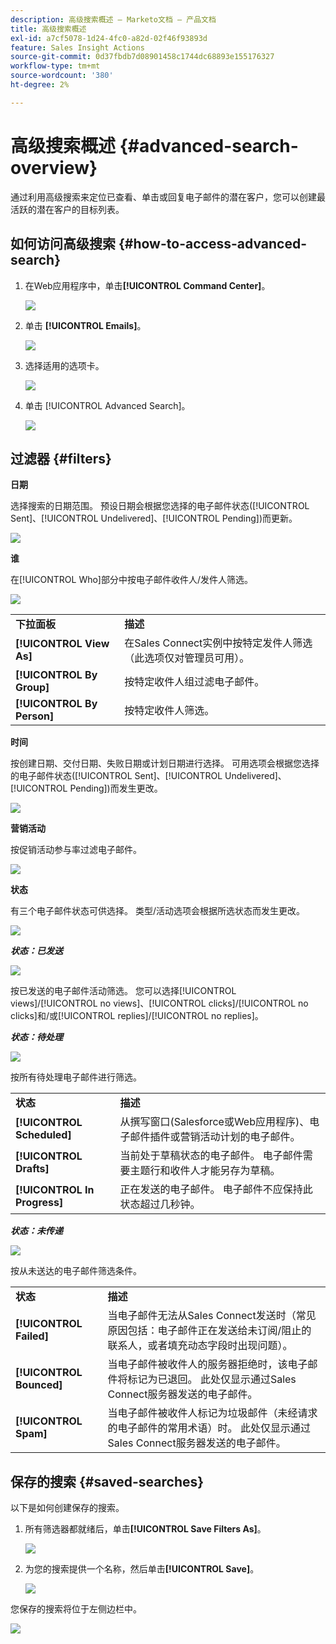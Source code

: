 ```yaml
---
description: 高级搜索概述 — Marketo文档 — 产品文档
title: 高级搜索概述
exl-id: a7cf5078-1d24-4fc0-a82d-02f46f93893d
feature: Sales Insight Actions
source-git-commit: 0d37fbdb7d08901458c1744dc68893e155176327
workflow-type: tm+mt
source-wordcount: '380'
ht-degree: 2%

---
```


# 高级搜索概述 {#advanced-search-overview}

通过利用高级搜索来定位已查看、单击或回复电子邮件的潜在客户，您可以创建最活跃的潜在客户的目标列表。

## 如何访问高级搜索 {#how-to-access-advanced-search}

1. 在Web应用程序中，单击&#x200B;**[!UICONTROL Command Center]**。

   ![](assets/advanced-search-overview-1.png)

1. 单击 **[!UICONTROL Emails]**。

   ![](assets/advanced-search-overview-2.png)

1. 选择适用的选项卡。

   ![](assets/advanced-search-overview-3.png)

1. 单击 [!UICONTROL Advanced Search]。

   ![](assets/advanced-search-overview-4.png)

## 过滤器 {#filters}

**日期**

选择搜索的日期范围。 预设日期会根据您选择的电子邮件状态([!UICONTROL Sent]、[!UICONTROL Undelivered]、[!UICONTROL Pending])而更新。

![](assets/advanced-search-overview-5.png)

**谁**

在[!UICONTROL Who]部分中按电子邮件收件人/发件人筛选。

![](assets/advanced-search-overview-6.png)

<table>
 <tr>
  <td><strong>下拉面板</strong></td>
  <td><strong>描述</strong></td>
 </tr>
 <tr>
  <td><strong>[!UICONTROL View As]</strong></td>
  <td>在Sales Connect实例中按特定发件人筛选（此选项仅对管理员可用）。</td>
 </tr>
 <tr>
  <td><strong>[!UICONTROL By Group]</strong></td>
  <td>按特定收件人组过滤电子邮件。</td>
 </tr>
 <tr>
  <td><strong>[!UICONTROL By Person]</strong></td>
  <td>按特定收件人筛选。</td>
 </tr>
</table>

**时间**

按创建日期、交付日期、失败日期或计划日期进行选择。 可用选项会根据您选择的电子邮件状态([!UICONTROL Sent]、[!UICONTROL Undelivered]、[!UICONTROL Pending])而发生更改。

![](assets/advanced-search-overview-7.png)

**营销活动**

按促销活动参与率过滤电子邮件。

![](assets/advanced-search-overview-8.png)

**状态**

有三个电子邮件状态可供选择。 类型/活动选项会根据所选状态而发生更改。

![](assets/advanced-search-overview-9.png)

_**状态：已发送**_

![](assets/advanced-search-overview-10.png)

按已发送的电子邮件活动筛选。 您可以选择[!UICONTROL views]/[!UICONTROL no views]、[!UICONTROL clicks]/[!UICONTROL no clicks]和/或[!UICONTROL replies]/[!UICONTROL no replies]。

_**状态：待处理**_

![](assets/advanced-search-overview-11.png)

按所有待处理电子邮件进行筛选。

<table>
 <tr>
  <td><strong>状态</strong></td>
  <td><strong>描述</strong></td>
 </tr>
 <tr>
  <td><strong>[!UICONTROL Scheduled]</strong></td>
  <td>从撰写窗口(Salesforce或Web应用程序)、电子邮件插件或营销活动计划的电子邮件。</td>
 </tr>
 <tr>
  <td><strong>[!UICONTROL Drafts]</strong></td>
  <td>当前处于草稿状态的电子邮件。 电子邮件需要主题行和收件人才能另存为草稿。</td>
 </tr>
 <tr>
  <td><strong>[!UICONTROL In Progress]</strong></td>
  <td>正在发送的电子邮件。 电子邮件不应保持此状态超过几秒钟。</td>
 </tr>
</table>

_**状态：未传递**_

![](assets/advanced-search-overview-12.png)

按从未送达的电子邮件筛选条件。

<table>
 <tr>
  <td><strong>状态</strong></td>
  <td><strong>描述</strong></td>
 </tr>
 <tr>
  <td><strong>[!UICONTROL Failed]</strong></td>
  <td>当电子邮件无法从Sales Connect发送时（常见原因包括：电子邮件正在发送给未订阅/阻止的联系人，或者填充动态字段时出现问题）。</td>
 </tr>
 <tr>
  <td><strong>[!UICONTROL Bounced]</strong></td>
  <td>当电子邮件被收件人的服务器拒绝时，该电子邮件将标记为已退回。 此处仅显示通过Sales Connect服务器发送的电子邮件。</td>
 </tr>
 <tr>
  <td><strong>[!UICONTROL Spam]</strong></td>
  <td>当电子邮件被收件人标记为垃圾邮件（未经请求的电子邮件的常用术语）时。 此处仅显示通过Sales Connect服务器发送的电子邮件。</td>
 </tr>
</table>

## 保存的搜索 {#saved-searches}

以下是如何创建保存的搜索。

1. 所有筛选器都就绪后，单击&#x200B;**[!UICONTROL Save Filters As]**。

   ![](assets/advanced-search-overview-13.png)

1. 为您的搜索提供一个名称，然后单击&#x200B;**[!UICONTROL Save]**。

   ![](assets/advanced-search-overview-14.png)

您保存的搜索将位于左侧边栏中。

![](assets/advanced-search-overview-15.png)
